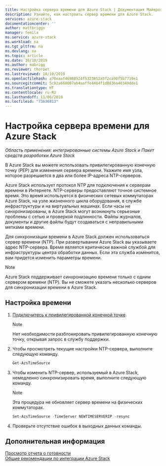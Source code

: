 ```yaml
---
title: Настройка сервера времени для Azure Stack | Документация Майкрософт
description: Узнайте, как настроить сервер времени для Azure Stack.
services: azure-stack
documentationcenter: ''
author: mattbriggs
manager: femila
ms.service: azure-stack
ms.workload: na
ms.tgt_pltfrm: na
ms.devlang: na
ms.topic: article
ms.date: 10/10/2019
ms.author: mabrigg
ms.reviewer: thoroet
ms.lastreviewed: 10/10/2019
ms.openlocfilehash: a70eaaf46988524f5323052a3f2ca90f5b7719e1
ms.sourcegitcommit: 5c92a669007ab4aaffe4484f1d8836a40340dde1
ms.translationtype: HT
ms.contentlocale: ru-RU
ms.lasthandoff: 11/06/2019
ms.locfileid: "73636813"
---
```

# <a name="configure-the-time-server-for-azure-stack"></a>Настройка сервера времени для Azure Stack

*Область применения: интегрированные системы Azure Stack и Пакет средств разработки Azure Stack*  

В Azure Stack вы можете использовать привилегированную конечную точку (PEP) для изменения сервера времени. Укажите имя узла, которое разрешается в два или более IP-адреса NTP-серверов.

Azure Stack использует протокол NTP для подключения к серверам времени в Интернете. NTP-серверы предоставляют точное системное время. Это время используется в физических сетевых коммутаторах Azure Stack, на узле жизненного цикла оборудования, в службе инфраструктуры и на виртуальных машинах. Если часы не синхронизированы, в Azure Stack могут возникнуть серьезные проблемы с сетью и проверкой подлинности. Файлы журналов, документы и другие файлы будут создаваться с неправильными метками времени.

Для синхронизации времени в Azure Stack должен использоваться сервер времени (NTP). При развертывании Azure Stack вы указываете адрес NTP-сервера. Время является критически важной службой для инфраструктуры центра обработки данных. Если эта служба изменится, вам придется изменить параметры времени.

> [!NOTE]
> Azure Stack поддерживает синхронизацию времени только с одним сервером времени (NTP). Вы не сможете указать несколько серверов для синхронизации времени в Azure Stack.

## <a name="configure-time"></a>Настройка времени

1. [Подключитесь к привилегированной конечной точке](azure-stack-privileged-endpoint.md). 
    > [!Note]  
    > Нет необходимости разблокировать привилегированную конечную точку, открывая запрос в службу поддержки.

2. Чтобы просмотреть текущие настройки NTP-сервера, выполните следующую команду.

    ```PowerShell
    Get-AzsTimeSource
    ```

3. Чтобы изменить NTP-сервер, используемый в Azure Stack, немедленно синхронизировать время, выполните следующую команду.

    > [!Note]  
    > Эта процедура не обновляет сервер времени на физических коммутаторах.

    ```PowerShell
    Set-AzsTimeSource -TimeServer NEWTIMESERVERIP -resync
    ```

4. Проверьте отсутствие ошибок в выходных данных команды.


## <a name="next-steps"></a>Дополнительная информация

[Просмотр отчета о готовности](azure-stack-validation-report.md)  
[Общие рекомендации по интеграции Azure Stack](azure-stack-datacenter-integration.md)  
